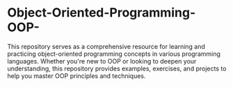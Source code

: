 # Object-Oriented-Programming-OOP-
This repository serves as a comprehensive resource for learning and practicing object-oriented programming concepts in various programming languages. Whether you're new to OOP or looking to deepen your understanding, this repository provides examples, exercises, and projects to help you master OOP principles and techniques.
